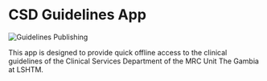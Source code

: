 # CSD Guidelines App
![Guidelines Publishing](https://github.com/fatai2/csdguidelines/workflows/Guidelines%20Publishing/badge.svg)

This app is designed to provide quick offline access to the clinical guidelines of the Clinical Services Department of the MRC Unit The Gambia at LSHTM.
